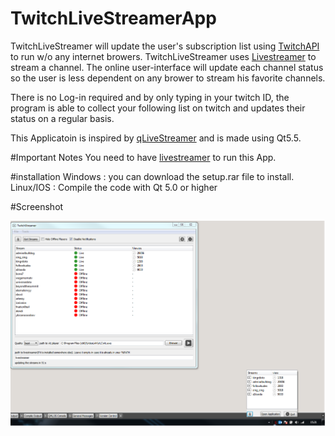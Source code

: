 # TwitchLiveStreamerApp

TwitchLiveStreamer will update the user's subscription list using [TwitchAPI] to run w/o any internet browers. TwitchLiveStreamer uses [Livestreamer] to stream a channel. The online user-interface will update each channel status so the user is less dependent on any brower to stream his favorite channels.  

There is no Log-in required and by only typing in your twitch ID, the program is able to collect your following list on twitch and updates their status on a regular basis.

This Applicatoin is inspired by [qLiveStreamer] and is made using Qt5.5.


#Important Notes
You need to have [livestreamer] to run this App.

#installation 
Windows : you can download the setup.rar file to install.
Linux/IOS : Compile the code with Qt 5.0 or higher


#Screenshot


[Livestreamer]: <https://github.com/chrippa/livestreamer>
[TwitchAPI]:<https://github.com/justintv/Twitch-API>
[qLiveStreamer]: <https://github.com/Hyperz/qLiveStreamer>
![alt tag](https://github.com/pomidi/TwitchLivestreamer/blob/master/AppScreenshot.png)
